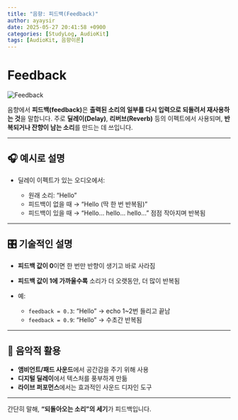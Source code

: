 ```yaml
---
title: "음향: 피드백(Feedback)"
author: ayaysir
date: 2025-05-27 20:41:58 +0900
categories: [StudyLog, AudioKit]
tags: [AudioKit, 음향이론]
---
```


# Feedback 

![Feedback](https://liquipedia.net/commons/images/4/42/FeedbackIcon.gif)

음향에서 <strong>피드백(feedback)</strong>은 **출력된 소리의 일부를 다시 입력으로 되돌려서 재사용하는 것**을 말합니다. 주로 **딜레이(Delay)**, **리버브(Reverb)** 등의 이펙트에서 사용되며, **반복되거나 잔향이 남는 소리**를 만드는 데 쓰입니다. 

---

## 🎧 예시로 설명

* 딜레이 이펙트가 있는 오디오에서:

  * 원래 소리: “Hello”
  * 피드백이 없을 때 → “Hello (딱 한 번 반복됨)”
  * 피드백이 있을 때 → “Hello... hello... hello...” 점점 작아지며 반복됨

---

## 🎛 기술적인 설명

* **피드백 값이 0**이면 한 번만 반향이 생기고 바로 사라짐
* **피드백 값이 1에 가까울수록** 소리가 더 오랫동안, 더 많이 반복됨
* 예:

  * `feedback = 0.3`: “Hello” → echo 1\~2번 들리고 끝남
  * `feedback = 0.9`: “Hello” → 수초간 반복됨

---

## 🎼 음악적 활용

* **앰비언트/패드 사운드**에서 공간감을 주기 위해 사용
* **디지털 딜레이**에서 텍스처를 풍부하게 만듦
* **라이브 퍼포먼스**에서는 효과적인 사운드 디자인 도구

---

간단히 말해, **“되돌아오는 소리”의 세기**가 피드백입니다.
